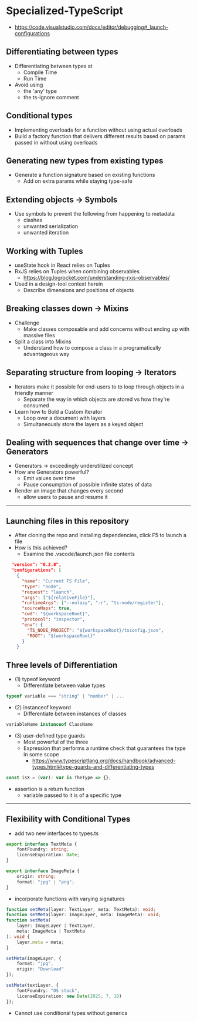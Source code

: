 # Specialized-TypeScript
- https://code.visualstudio.com/docs/editor/debugging#_launch-configurations

## Differentiating between types

- Differentiating between types at
  - Compile Time
  - Run Time
- Avoid using
  - the 'any' type
  - the ts-ignore comment

## Conditional types

- Implementing overloads for a function without using actual overloads
- Build a factory function that delivers different results based on params passed in without using overloads

## Generating new types from existing types

- Generate a function signature based on existing functions
  - Add on extra params while staying type-safe

## Extending objects &rarr; Symbols

- Use symbols to prevent the following from happening to metadata
  - clashes
  - unwanted serialization
  - unwanted iteration

## Working with Tuples

- useState hook in React relies on Tuples
- RxJS relies on Tuples when combining observables
  - https://blog.logrocket.com/understanding-rxjs-observables/
- Used in a design-tool context herein
  - Describe dimensions and positions of objects

## Breaking classes down &rarr; Mixins

- Challenge
  - Make classes composable and add concerns without ending up with massive files
- Split a class into Mixins
  - Understand how to compose a class in a programatically advantageous way

## Separating structure from looping &rarr; Iterators

- Iterators make it possible for end-users to to loop through objects in a friendly manner
  - Separate the way in which objects are stored vs how they're consumed
- Learn how to Bold a Custom Iterator
  - Loop over a document with layers
  - Simultaneously store the layers as a keyed object

## Dealing with sequences that change over time &rarr; Generators

- Generators &rarr; exceedingly underutilized concept
- How are Generators powerful?
  - Emit values over time
  - Pause consumption of possible infinite states of data
- Render an image that changes every second
  - allow users to pause and resume it

---

## Launching files in this repository

- After cloning the repo and installing dependencies, click F5 to launch a file
- How is this achieved?
  - Examine the .vscode/launch.json file contents

```json
  "version": "0.2.0",
  "configurations": [
    {
      "name": "Current TS File",
      "type": "node",
      "request": "launch",
      "args": ["${relativeFile}"],
      "runtimeArgs": ["--nolazy", "-r", "ts-node/register"],
      "sourceMaps": true,
      "cwd": "${workspaceRoot}",
      "protocol": "inspector",
      "env": {
        "TS_NODE_PROJECT": "${workspaceRoot}/tsconfig.json",
        "ROOT": "${workspaceRoot}"
      }
    }
```
## Three levels of Differentiation
- (1) typeof keyword
    - Differentiate between value types
```ts
typeof variable === "string" | "number" | ...
```
- (2) instanceof keyword
    - Differentiate between instances of classes
```ts
variableName instanceof ClassName
```
- (3) user-defined type guards
    - Most powerful of the three
    - Expression that performs a runtime check that guarantees the type in some scope
        - https://www.typescriptlang.org/docs/handbook/advanced-types.html#type-guards-and-differentiating-types
```ts
const isX = (var): var is TheType => {};
```
- assertion is a return function
    - variable passed to it is of a specific type 

--------------------------------------------
## Flexibility with Conditional Types
- add two new interfaces to types.ts
```ts
export interface TextMeta {
	fontFoundry: string;
	licenseExpiration: Date;
}

export interface ImageMeta {
	origin: string;
	format: "jpg" | "png";
}
```
- incorporate functions with varying signatures
```ts
function setMeta(layer: TextLayer, meta: TextMeta): void;
function setMeta(layer: ImageLayer, meta: ImageMeta): void;
function setMeta(
	layer: ImageLayer | TextLayer,
	meta: ImageMeta | TextMeta
): void {
	layer.meta = meta;
}

setMeta(imageLayer, {
	format: "jpg",
	origin: "Download"
});

setMeta(textLayer, {
	fontFoundry: "OS stock",
	licenseExpiration: new Date(2025, 7, 10)
});
```
- Cannot use conditional types without generics
